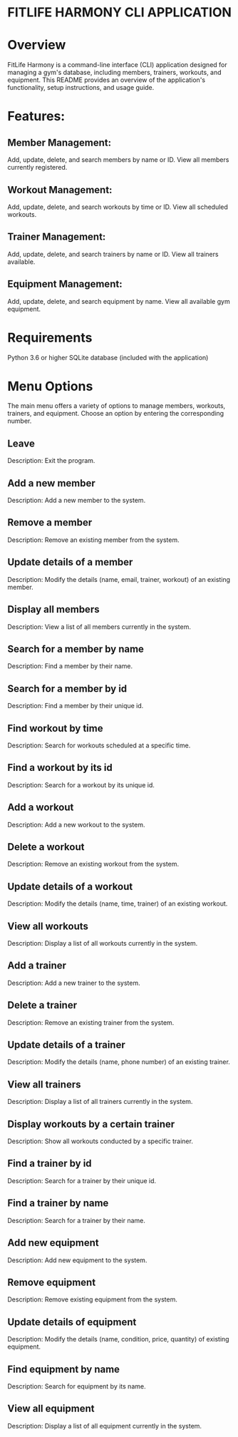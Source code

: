 # FITLIFE HARMONY CLI APPLICATION

# Overview
FitLife Harmony is a command-line interface (CLI) application designed for managing a gym's database, including members, trainers, workouts, and equipment. This README provides an overview of the application's functionality, setup instructions, and usage guide.


# Features:
## Member Management:
Add, update, delete, and search members by name or ID.
View all members currently registered.

## Workout Management:
Add, update, delete, and search workouts by time or ID.
View all scheduled workouts.

## Trainer Management:
Add, update, delete, and search trainers by name or ID.
View all trainers available.

## Equipment Management:
Add, update, delete, and search equipment by name.
View all available gym equipment.


# Requirements
Python 3.6 or higher
SQLite database (included with the application)


# Menu Options
The main menu offers a variety of options to manage members, workouts, trainers, and equipment.
Choose an option by entering the corresponding number.

## Leave
Description: Exit the program.

## Add a new member
Description: Add a new member to the system.

## Remove a member
Description: Remove an existing member from the system.

## Update details of a member
Description: Modify the details (name, email, trainer, workout) of an existing member.

## Display all members
Description: View a list of all members currently in the system.

## Search for a member by name
Description: Find a member by their name.

## Search for a member by id
Description: Find a member by their unique id.

## Find workout by time
Description: Search for workouts scheduled at a specific time.

## Find a workout by its id
Description: Search for a workout by its unique id.

## Add a workout
Description: Add a new workout to the system.

## Delete a workout
Description: Remove an existing workout from the system.

## Update details of a workout
Description: Modify the details (name, time, trainer) of an existing workout.

## View all workouts
Description: Display a list of all workouts currently in the system.

## Add a trainer
Description: Add a new trainer to the system.

## Delete a trainer
Description: Remove an existing trainer from the system.

## Update details of a trainer
Description: Modify the details (name, phone number) of an existing trainer.

## View all trainers
Description: Display a list of all trainers currently in the system.

## Display workouts by a certain trainer
Description: Show all workouts conducted by a specific trainer.
 
## Find a trainer by id
Description: Search for a trainer by their unique id.

## Find a trainer by name
Description: Search for a trainer by their name.

## Add new equipment
Description: Add new equipment to the system.

## Remove equipment
Description: Remove existing equipment from the system.

## Update details of equipment
Description: Modify the details (name, condition, price, quantity) of existing equipment.

## Find equipment by name
Description: Search for equipment by its name.

## View all equipment
Description: Display a list of all equipment currently in the system.